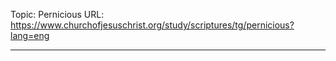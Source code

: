 Topic: Pernicious
URL: https://www.churchofjesuschrist.org/study/scriptures/tg/pernicious?lang=eng

---

